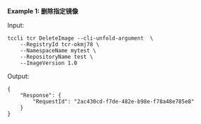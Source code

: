 **Example 1: 删除指定镜像**



Input: 

```
tccli tcr DeleteImage --cli-unfold-argument  \
    --RegistryId tcr-okmj78 \
    --NamespaceName mytest \
    --RepositoryName test \
    --ImageVersion 1.0
```

Output: 
```
{
    "Response": {
        "RequestId": "2ac430cd-f7de-482e-b98e-f78a48e785e8"
    }
}
```

